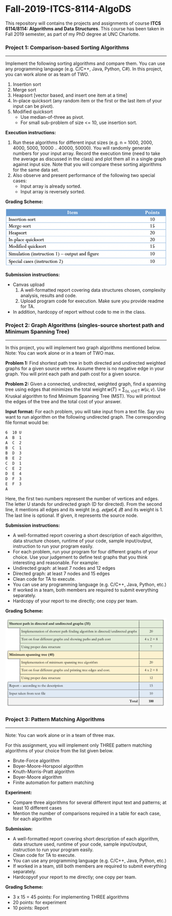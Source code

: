 # Fall-2019-ITCS-8114-AlgoDS
This repository will contains the projects and assignments of course **ITCS 6114/8114: Algorithms and Data Structures**. This course has been taken in Fall 2019 semester, as part of my PhD degree at UNC Charlotte.

### Project 1: Comparison-based Sorting Algorithms
---
Implement the following sorting algorithms and compare them. You can use any programming language (e.g. C/C++, Java, Python, C#). In this project, you can work alone or as team of TWO.

1. Insertion sort
2. Merge sort
3. Heapsort [vector based, and insert one item at a time]
4. In-place quicksort (any random item or the first or the last item of your input can be pivot).
5. Modified quicksort
    * Use median-of-three as pivot.
    * For small sub-problem of size <= 10, use insertion sort.

**Execution instructions:**

1. Run these algorithms for different input sizes (e.g. n = 1000, 2000, 4000, 5000, 10000 .. 40000, 50000). You will randomly generate numbers for your input array. Record the execution time (need to take the average as discussed in the class) and plot them all in a single graph against input size. Note that you will compare these sorting algorithms for the same data set.
2. Also observe and present performance of the following two special cases:
    * Input array is already sorted.
    * Input array is reversely sorted.

**Grading Scheme:**

![image for project_1 grading scheme](https://github.com/biqar/Fall-2019-ITCS-8114-AlgoDS/blob/master/project_1/resource/Rubrics.png)

**Submission instructions:**

* Canvas upload
  1. A well-formatted report covering data structures chosen, complexity analysis, results and code.
  2. Upload program code for execution. Make sure you provide readme for TA.
* In addition, hardcopy of report without code to me in the class.

### Project 2: Graph Algorithms (singles-source shortest path and Minimum Spanning Tree)
---
In this project, you will implement two graph algorithms mentioned below. Note: You can work alone or in a team of TWO max.

**Problem 1:**
Find shortest path tree in both directed and undirected weighted graphs for a given source vertex. Assume there is no negative edge in your graph. You will print each path and path cost for a given source.

**Problem 2:**
Given a connected, undirected, weighted graph, find a spanning tree using edges that minimizes the total weight 𝑤(𝑇) = ∑<sub>(u, v)∈T</sub> 𝑤(𝑢, 𝑣). Use Kruskal algorithm to find Minimum Spanning Tree (MST). You will printout the edges of the tree and the total cost of your answer.

**Input format:**
For each problem, you will take input from a text file. Say you want to run algorithm on the following undirected graph. The corresponding file format would be:

```
6  10 U
A  B  1
A  C  2
B  C  1
B  D  3
B  E  2
C  D  1
C  E  2
D  E  4
D  F  3
E  F  3
A
```

Here, the first two numbers represent the number of vertices and edges. The letter U stands for undirected graph (D for directed). From the second line, it mentions all edges and its weight (e.g. *𝑒𝑑𝑔𝑒(𝐴, 𝐵)* and its weight is 1. The last line is optional. If given, it represents the source node.

**Submission instructions:**
* A well-formatted report covering a short description of each algorithm, data structure chosen, runtime of your code, sample input/output, instruction to run your program easily.
* For each problem, run your program for four different graphs of your choice. Use your judgement to define test graphs that you think interesting and reasonable. For example:
* Undirected graph: at least 7 nodes and 12 edges
* Directed graph: at least 7 nodes and 15 edges
* Clean code for TA to execute.
* You can use any programming language (e.g. C/C++, Java, Python, etc.)
* If worked in a team, both members are required to submit everything separately.
* Hardcopy of your report to me directly; one copy per team.

**Grading Scheme:**

![image for project_2 grading scheme](https://github.com/biqar/Fall-2019-ITCS-8114-AlgoDS/blob/master/project_2/report/P2-Rubrics.png)

### Project 3: Pattern Matching Algorithms
---
Note: You can work alone or in a team of three max.

For this assignment, you will implement only THREE pattern matching algorithms of your choice from the list given below.

* Brute-Force algorithm
* Boyer-Moore-Horspool algorithm
* Knuth-Morris-Pratt algorithm
* Boyer-Moore algorithm
* Finite automation for pattern matching

**Experiment:**

* Compare three algorithms for several different input text and patterns; at least 10 different cases
* Mention the number of comparisons required in a table for each case, for each algorithm

**Submission:**

* A well-formatted report covering short description of each algorithm, data structure used, runtime of your code, sample input/output, instruction to run your program easily.
* Clean code for TA to execute.
* You can use any programming language (e.g. C/C++, Java, Python, etc.)
* If worked in a team, still both members are required to submit everything separately.
* Hardcopyof your report to me directly; one copy per team.

**Grading Scheme:**

* 3 x 15 = 45 points: For implementing THREE algorithms
* 20 points: for experiment
* 10 points: Report
